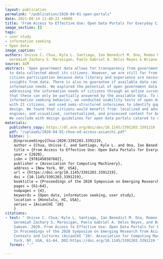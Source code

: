 ```yaml
---
layout: publication
permalink: "/publication/2020-04-01-open-portals"
date: 2021-08-14 11:40:22 +0800
title: 'From Access to Effective Use: Open Data Portals for Everyday Citizens'
image_section: []
tags:
- user study
- information seeking
- Open data
image_caption: ''
authors: Unisse C. Chua, Kyle L. Santiago, Ian Benedict M. Ona, Romeo Manuel N. Peña,
  Geremiah Zachary S. Marasigan, Paolo Gabriel A. Delos Reyes & Briane Paul V. Samson
source: ACM
abstract: 'Open government data allows for transparency from governments and access
  to data collected about its citizens. However, we are still far from achieving universal
  citizen participation because data literacy and experience are necessary to extract
  insights from data. There is also no guarantee if available data can address people''s
  information needs. We explored the potential of open government data portals in
  addressing the information needs of citizens through an online survey and found
  that these can only be partially answered by the available data. To understand their
  information seeking behavior, we conducted usability tests of open data portals
  with 21 citizens, and used semi-structured interviews to identify gaps in the portals''
  design. We found that citizens would benefit from: localized and advanced search
  engines; and visualized, contextualized, and processed content for better sensemaking.
  We conclude with design guidelines for open data portals catered to citizens.'
materials:
  publishers_copy: https://dl.acm.org/doi/abs/10.1145/3391203.3391219
  pdf: "/uploads/2020-04-01-chua-od-access-asianchi.pdf"
  bibtex: |-
    @inproceedings{Chua:2020:3391203.3391219,
    author = {Chua, Unisse C. and Santiago, Kyle L. and Ona, Ian Benedict M. and Peña, Romeo Manuel N. and Marasigan, Geremiah Zachary S. and Reyes, Paolo Gabriel A. Delos and Samson, Briane Paul V.},
    title = {From Access to Effective Use: Open Data Portals for Everyday Citizens},
    year = {2020},
    isbn = {9781450387682},
    publisher = {Association for Computing Machinery},
    address = {New York, NY, USA},
    url = {https://doi.org/10.1145/3391203.3391219},
    doi = {10.1145/3391203.3391219},
    booktitle = {Proceedings of the 2020 Symposium on Emerging Research from Asia and on Asian Contexts and Cultures},
    pages = {61–64},
    numpages = {4},
    keywords = {Open data, information seeking, user study},
    location = {Honolulu, HI, USA},
    series = {AsianCHI ’20}
    }
citations:
- text: " Unisse C. Chua, Kyle L. Santiago, Ian Benedict M. Ona, Romeo Manuel N. Peña,
    Geremiah Zachary S. Marasigan, Paolo Gabriel A. Delos Reyes, and Briane Paul V.
    Samson. 2020. From Access to Effective Use: Open Data Portals for Everyday Citizens.
    In Proceedings of the 2020 Symposium on Emerging Research from Asia and on Asian
    Contexts and Cultures (AsianCHI ’20). Association for Computing Machinery, New
    York, NY, USA, 61–64. DOI:https://doi.org/10.1145/3391203.3391219 "
  format: "-"

---
```

